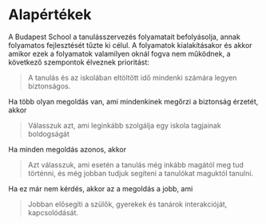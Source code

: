 # Alapértékek

A Budapest School a tanulásszervezés folyamatait befolyásolja, annak folyamatos fejlesztését tűzte ki célul. A folyamatok kialakításakor és akkor amikor ezek a folyamatok valamilyen oknál fogva nem működnek, a következő szempontok élveznek prioritást:

> A tanulás és az iskolában eltöltött idő mindenki számára legyen biztonságos.

Ha több olyan megoldás van, ami mindenkinek megőrzi a biztonság érzetét, akkor

> Válasszuk azt, ami leginkább szolgálja egy iskola tagjainak boldogságát

Ha minden megoldás azonos, akkor

> Azt válasszuk, ami esetén a tanulás még inkább magától meg tud történni, és még jobban tudjuk segíteni a tanulókat maguktól tanulni.

Ha ez már nem kérdés, akkor az a megoldás a jobb, ami

> Jobban elősegíti a szülők, gyerekek és tanárok interakcióját, kapcsolódását.

